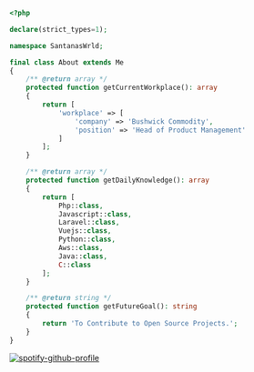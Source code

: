 ```php
<?php

declare(strict_types=1);

namespace SantanasWrld;

final class About extends Me
{
    /** @return array */
    protected function getCurrentWorkplace(): array
    {
        return [
            'workplace' => [
                'company' => 'Bushwick Commodity',
                'position' => 'Head of Product Management'
            ]
        ];
    }

    /** @return array */
    protected function getDailyKnowledge(): array
    {
        return [
            Php::class,
            Javascript::class,
            Laravel::class,
            Vuejs::class,
            Python::class,
            Aws::class,
            Java::class,
            C::class
        ];
    }

    /** @return string */
    protected function getFutureGoal(): string
    {
        return 'To Contribute to Open Source Projects.';
    }
}
```
[![spotify-github-profile](https://spotify-github-profile.vercel.app/api/view?uid=2243oqpi3nzhicmyv3uuo3iuy&cover_image=true&theme=novatorem&bar_color=53b14f&bar_color_cover=false)](https://spotify-github-profile.vercel.app/api/view?uid=2243oqpi3nzhicmyv3uuo3iuy&redirect=true)
